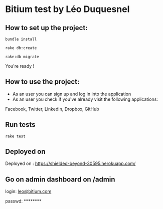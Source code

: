 Bitium test by Léo Duquesnel
==

## How to set up the project:

`bundle install`

`rake db:create`

`rake:db migrate`

You're ready !

## How to use the project:

- As an user you can sign up and log in into the application
- As an user you check if you've already visit the following applications:

Facebook,
Twitter,
LinkedIn,
Dropbox,
GitHub

## Run tests

`rake test`

## Deployed on

Deployed on : https://shielded-beyond-30595.herokuapp.com/


## Go on admin dashboard on /admin

login: leo@bitium.com

passwd: ********

